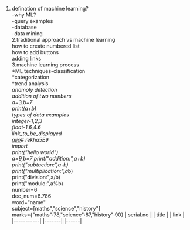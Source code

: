 1. defination of machine learning?  
   -why ML?  
   -query examples  
   -database  
   -data mining  
   2.traditional approach vs machine learning  
   how to create numbered list  
how to add buttons  
adding links  
3.machine learning process  
*ML techniques-classification  
*categorization  
*trend analysis  
*anamoly detection  
addition of two numbers  
a=3,b=7  
print(a+b)  
types of data examples  
integer-1,2,3  
float-1.6,4.6  
link_to_be_displayed  
[ajio](https://www.ajio.com/)# rekha5E9  
import  
print("hello world")  
a=9,b=7
print("addition:",a+b)  
print("subtaction:",a-b)  
print("multiplication:",a*b)  
print("division:",a/b)  
print("modulo:",a%b)  
number=6  
dec_num=6.786  
word="name"  
subject=[maths","science","history"]  
marks={"maths":78,"science":87,"history":90}
| serial.no | | title | | link |
|-----------| |-------| |------|
